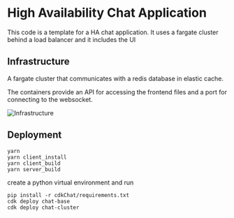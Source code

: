 # High Availability Chat Application

This code is a template for a HA chat application. It uses a fargate cluster behind a load balancer and it includes the UI

## Infrastructure

A fargate cluster that communicates with a redis database in elastic cache.

The containers provide an API for accessing the frontend files and a port for connecting to the websocket.

![Infrastructure](https://user-images.githubusercontent.com/16513413/97634600-5ac93e80-1a0c-11eb-9803-d8645654c7a4.png)

## Deployment

```
yarn
yarn client_install
yarn client_build
yarn server_build
```

create a python virtual environment and run

```
pip install -r cdkChat/requirements.txt
cdk deploy chat-base
cdk deploy chat-cluster
```
